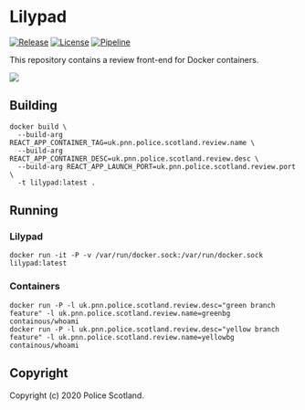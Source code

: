 # Lilypad

[![Release][release-image]][releases] [![License][license-image]][license] [![Pipeline][pipeline-image]][pipeline]

This repository contains a review front-end for Docker containers.

![](https://git.spnet.local/harlaw/lilypad/uploads/ce85a31f18f7ce8839d90153ae5b2655/image.png)

## Building

```
docker build \
  --build-arg REACT_APP_CONTAINER_TAG=uk.pnn.police.scotland.review.name \
  --build-arg REACT_APP_CONTAINER_DESC=uk.pnn.police.scotland.review.desc \
  --build-arg REACT_APP_LAUNCH_PORT=uk.pnn.police.scotland.review.port \
  -t lilypad:latest .
```

## Running

### Lilypad

```
docker run -it -P -v /var/run/docker.sock:/var/run/docker.sock lilypad:latest
```

### Containers

```
docker run -P -l uk.pnn.police.scotland.review.desc="green branch feature" -l uk.pnn.police.scotland.review.name=greenbg containous/whoami
docker run -P -l uk.pnn.police.scotland.review.desc="yellow branch feature" -l uk.pnn.police.scotland.review.name=yellowbg containous/whoami
```

## Copyright

Copyright (c) 2020 Police Scotland.

[release-image]: https://img.shields.io/badge/release-master-orange.svg?style=flat
[releases]: /../container_registry
[license-image]: https://img.shields.io/badge/license-police%20scotland-blue.svg
[license]: http://www.apache.org/licenses/LICENSE-2.0
[pipeline-image]: /../badges/master/pipeline.svg
[pipeline]: /../pipelines
